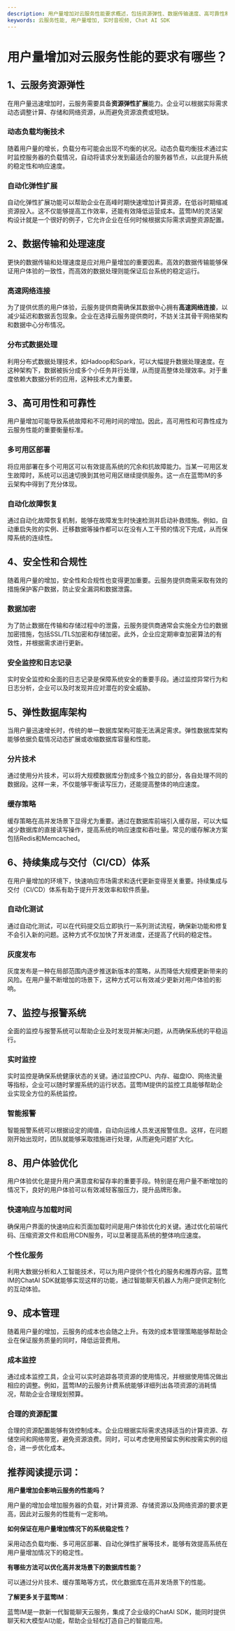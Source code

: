 ```yaml
---
description: 用户量增加对云服务性能要求概述，包括资源弹性、数据传输速度、高可靠性和安全性等方面的需求
keywords: 云服务性能, 用户量增加, 实时音视频, Chat AI SDK
---
```

# 用户量增加对云服务性能的要求有哪些？

## 1、云服务资源弹性

在用户量迅速增加时，云服务需要具备**资源弹性扩展**能力。企业可以根据实际需求动态调整计算、存储和网络资源，从而避免资源浪费或短缺。

### 动态负载均衡技术

随着用户量的增长，负载分布可能会出现不均衡的状况。动态负载均衡技术通过实时监控服务器的负载情况，自动将请求分发到最适合的服务器节点，以此提升系统的稳定性和响应速度。

### 自动化弹性扩展

自动化弹性扩展功能可以帮助企业在高峰时期快速增加计算资源，在低谷时期缩减资源投入。这不仅能够提高工作效率，还能有效降低运营成本。蓝莺IM的灵活架构设计就是一个很好的例子，它允许企业在任何时候根据实际需求调整资源配置。

## 2、数据传输和处理速度

更快的数据传输和处理速度是应对用户量增加的重要因素。高效的数据传输能够保证用户体验的一致性，而高效的数据处理则能保证后台系统的稳定运行。

### 高速网络连接

为了提供优质的用户体验，云服务提供商需确保其数据中心拥有**高速网络连接**，以减少延迟和数据丢包现象。企业在选择云服务提供商时，不妨关注其骨干网络架构和数据中心分布情况。

### 分布式数据处理

利用分布式数据处理技术，如Hadoop和Spark，可以大幅提升数据处理速度。在这种架构下，数据被拆分成多个小任务并行处理，从而提高整体处理效率。对于重度依赖大数据分析的应用，这种技术尤为重要。

## 3、高可用性和可靠性

用户量增加可能导致系统故障和不可用时间的增加。因此，高可用性和可靠性成为云服务性能的重要衡量标准。

### 多可用区部署

将应用部署在多个可用区可以有效提高系统的冗余和抗故障能力。当某一可用区发生故障时，系统可以迅速切换到其他可用区继续提供服务。这一点在蓝莺IM的多云架构中得到了充分体现。

### 自动化故障恢复

通过自动化故障恢复机制，能够在故障发生时快速检测并启动补救措施。例如，自动重启失败的实例、迁移数据等操作都可以在没有人工干预的情况下完成，从而保障系统的连续性。

## 4、安全性和合规性

随着用户量的增加，安全性和合规性也变得更加重要。云服务提供商需采取有效的措施保护客户数据，防止安全漏洞和数据泄露。

### 数据加密

为了防止数据在传输和存储过程中的泄露，云服务提供商通常会实施全方位的数据加密措施，包括SSL/TLS加密和存储加密。此外，企业应定期审查加密算法的有效性，并根据需求进行更新。

### 安全监控和日志记录

实时安全监控和全面的日志记录是保障系统安全的重要手段。通过监控异常行为和日志分析，企业可以及时发现并应对潜在的安全威胁。

## 5、弹性数据库架构

当用户量迅速增长时，传统的单一数据库架构可能无法满足需求。弹性数据库架构能够依据负载情况动态扩展或收缩数据库容量和性能。

### 分片技术

通过使用分片技术，可以将大规模数据库分割成多个独立的部分，各自处理不同的数据段。这样一来，不仅能够平衡读写压力，还能提高整体的响应速度。

### 缓存策略

缓存策略在高并发场景下显得尤为重要。通过在数据库前端引入缓存层，可以大幅减少数据库的直接读写操作，提高系统的响应速度和吞吐量。常见的缓存解决方案包括Redis和Memcached。

## 6、持续集成与交付（CI/CD）体系

在用户量增加的环境下，快速响应市场需求和迭代更新变得至关重要。持续集成与交付（CI/CD）体系有助于提升开发效率和软件质量。

### 自动化测试

通过自动化测试，可以在代码提交后立即执行一系列测试流程，确保新功能和修复不会引入新的问题。这种方式不仅加快了开发进度，还提高了代码的稳定性。

### 灰度发布

灰度发布是一种在局部范围内逐步推送新版本的策略，从而降低大规模更新带来的风险。在用户量不断增加的场景下，这种方式可以有效减少更新对用户体验的影响。

## 7、监控与报警系统

全面的监控与报警系统可以帮助企业及时发现并解决问题，从而确保系统的平稳运行。

### 实时监控

实时监控是确保系统健康状态的关键。通过监控CPU、内存、磁盘IO、网络流量等指标，企业可以随时掌握系统的运行状态。蓝莺IM提供的监控工具能够帮助企业实现全方位的系统监控。

### 智能报警

智能报警系统可以根据设定的阈值，自动向运维人员发送报警信息。这样，在问题刚开始出现时，团队就能够采取措施进行处理，从而避免问题扩大化。

## 8、用户体验优化

用户体验优化是提升用户满意度和留存率的重要手段。特别是在用户量不断增加的情况下，良好的用户体验可以有效减轻客服压力，提升品牌形象。

### 快速响应与加载时间

确保用户界面的快速响应和页面加载时间是用户体验优化的关键。通过优化前端代码、压缩资源文件和启用CDN服务，可以显著提高系统的整体响应速度。

### 个性化服务

利用大数据分析和人工智能技术，可以为用户提供个性化的服务和推荐内容。蓝莺IM的ChatAI SDK就能够实现这样的功能，通过智能聊天机器人为用户提供定制化的互动体验。

## 9、成本管理

随着用户量的增加，云服务的成本也会随之上升。有效的成本管理策略能够帮助企业在保证服务质量的同时，降低运营费用。

### 成本监控

通过成本监控工具，企业可以实时追踪各项资源的使用情况，并根据使用情况做出相应的调整。例如，蓝莺IM的云服务计费系统能够详细列出各项资源的消耗情况，帮助企业合理规划预算。

### 合理的资源配置

合理的资源配置能够有效控制成本。企业应根据实际需求选择适当的计算资源、存储空间和网络带宽，避免资源浪费。同时，可以考虑使用预留实例和按需实例的组合，进一步优化成本。

## 推荐阅读提示词：

**用户量增加会影响云服务的性能吗？**

用户量的增加会增加服务器的负载，对计算资源、存储资源以及网络资源的要求更高，因此对云服务的性能有一定影响。

**如何保证在用户量增加情况下的系统稳定性？**

采用动态负载均衡、多可用区部署、自动化弹性扩展等技术，能够有效提高系统在用户量增加情况下的稳定性。

**有哪些方法可以优化高并发场景下的数据库性能？**

可以通过分片技术、缓存策略等方式，优化数据库在高并发场景下的性能。

**了解更多关于蓝莺IM**：

蓝莺IM是一款新一代智能聊天云服务，集成了企业级的ChatAI SDK，能同时提供聊天和大模型AI功能，帮助企业轻松打造自己的智能应用。